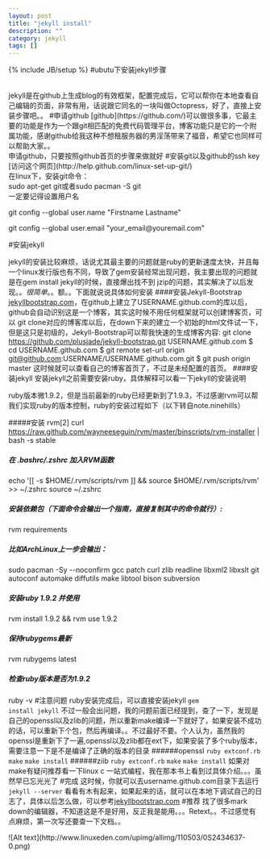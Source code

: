 ```yaml
---
layout: post
title: "jekyll install"
description: ""
category: jekyll
tags: []
---
```

{% include JB/setup %}
#ubutu下安装jekyll步骤

</br>
jekyll是在github上生成blog的有效框架，配置完成后，它可以帮你在本地查看自己编辑的页面，非常有用，话说跟它同名的一块叫做Octopress，好了，直接上安装步骤吧。。
#申请github
[github](https://github.com/)可以做很多事，它最主要的功能是作为一个跟git相匹配的免费代码管理平台，博客功能只是它的一个附属功能，感谢github给我这种不想租服务器的男淫荡带来了福音，希望它也同样可以帮助大家。。
</br>
申请github，只要按照github首页的步骤来做就好
#安装git以及github的ssh key
[访问这个网页](http://help.github.com/linux-set-up-git/)
</br>
在linux下，安装git命令：
</br>
sudo apt-get git或者sudo pacman -S git
</br>
一定要记得设置用户名
<p>git config --global user.name "Firstname Lastname"
<p>git config --global user.email "your_email@youremail.com"

#安装jekyll

jekyll的安装比较麻烦，话说尤其最主要的问题就是ruby的更新速度太快，并且每一个linux发行版也有不同，导致了gem安装经常出现问题，我主要出现的问题就是在gem install jekyll的时候，直接爆出找不到 jzip的问题，其实解决了以后发现。。*很简单*。。额。。下面就说说具体如何安装
####安装Jekyll-Bootstrap
[jekyllbootstrap.com](http://jekyllbootstrap.com/)，在github上建立了USERNAME.github.com的库以后，github会自动识别这是一个博客，其实这时候不用任何框架就可以创建博客页，可以 git clone对应的博客库以后，在down下来的建立一个初始的html文件试一下，但是这只是初级的，Jekyll-Bootstrap可以帮我快速的生成博客内容:
git clone https://github.com/plusjade/jekyll-bootstrap.git USERNAME.github.com
$ cd USERNAME.github.com
$ git remote set-url origin git@github.com:USERNAME/USERNAME.github.com.git
$ git push origin master
这时候就可以查看自己的博客首页了，不过是未经配置的首页。
####安装jekyll
安装jekyll之前需要安装ruby，具体解释可以看一下jekyll的安装说明
<p>ruby版本微1.9.2，但是当前最新的ruby已经更新到了1.9.3，不过感谢rvm可以帮我们实现ruby的版本控制，ruby的安装过程如下（以下转自note.ninehills）

#####安装 rvm[2]
curl https://raw.github.com/wayneeseguin/rvm/master/binscripts/rvm-installer | bash -s stable
##### 在 .bashrc/.zshrc 加入RVM函数
echo '[[ -s $HOME/.rvm/scripts/rvm ]] && source $HOME/.rvm/scripts/rvm' >> ~/.zshrc
source ~/.zshrc
##### 安装依赖包（下面命令会输出一个指南，直接复制其中的命令就行）:
rvm requirements
##### 比如ArchLinux上一步会输出：
sudo pacman -Sy --noconfirm gcc patch curl zlib readline libxml2 libxslt git autoconf automake diffutils make libtool bison subversion
##### 安装ruby 1.9.2 并使用
rvm install 1.9.2 && rvm use 1.9.2
##### 保持rubygems最新
rvm rubygems latest
##### 检查ruby版本是否为1.9.2
ruby -v
#注意问题
ruby安装完成后，可以直接安装jekyll
<code>gem install jekyll</code>
不过一般会出问题，我的问题前面已经提到，查了一下，发现是自己的openssl以及zlib的问题，所以重新make编译一下就好了，如果安装不成功的话，可以重新下个包，然后再编译。。不过最好不要。个人认为，虽然我的openssl是重新下了一遍,openssl以及zlib都在ext下，如果安装了多个ruby版本，需要注意一下是不是编译了正确的版本的目录
######openssl
`ruby extconf.rb`
`make`
`make install`
######ziib
`ruby extconf.rb`
`make`
`make install`
如果对make有疑问推荐看一下linux c 一站式编程，我在那本书上看到过具体介绍。。。虽然早已忘光光了
#完成
这时候，你就可以去username.github.com目录下去运行
`jekyll --server`
看看有木有起来，如果起来的话，就可以在本地下调试自己的日志了，具体以后怎么做，可以参考[jekyllbootstrap.com](http://jekyllbootstrap.com/)
#推荐
找了很多mark down的编辑器，不知道这是不是好用，反正我是能用。。。Retext。。不过感觉有点麻烦，第一次写还要查一下文档。。




<p>![Alt text](http://www.linuxeden.com/upimg/allimg/110503/0S2434637-0.png)</p>
